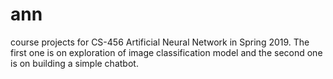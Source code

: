 # ann
course projects for CS-456 Artificial Neural Network in Spring 2019. The first one is on exploration of image classification model and the second one is on building a simple chatbot.
